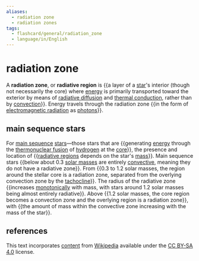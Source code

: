 ```yaml
---
aliases:
  - radiation zone
  - radiation zones
tags:
  - flashcard/general/radiation_zone
  - language/in/English
---
```


# radiation zone

A __radiation zone__, or __radiative region__ is {{a layer of a [star](star.md)'s interior (though not necessarily the core) where [energy](energy.md) is primarily transported toward the exterior by means of [radiative diffusion](radiation.md) and [thermal conduction](thermal%20conduction.md), rather than by [convection](convection%20(heat%20transfer).md)}}. Energy travels through the radiation zone {{in the form of [electromagnetic radiation](electromagnetic%20radiation.md) as [photons](photon.md)}}. <!--SR:!2024-08-12,34,270!2024-09-28,72,310-->

## main sequence stars

For [main sequence](main%20sequence.md) [stars](star.md)—those stars that are {{generating [energy](energy.md) through the [thermonuclear fusion](nuclear%20fusion.md) of [hydrogen](hydrogen.md) at the [core](solar%20core.md)}}, the presence and location of {{[radiative regions](radiation%20zone.md) depends on the star's [mass](mass.md)}}. Main sequence stars {{below about 0.3 [solar masses](solar%20mass.md) are entirely [convective](convection%20zone.md), meaning they do not have a radiative zone}}. From {{0.3 to 1.2 solar masses, the region around the stellar core is a radiation zone, separated from the overlying convection zone by the [tachocline](tachocline.md)}}. The radius of the radiative zone {{increases [monotonically](monotonic%20function.md) with mass, with stars around 1.2 solar masses being almost entirely radiative}}. Above {{1.2 solar masses, the core region becomes a convection zone and the overlying region is a radiation zone}}, with {{the amount of mass within the convective zone increasing with the mass of the star}}. <!--SR:!2024-08-10,14,299!2024-08-12,16,299!2024-08-11,15,299!2024-08-09,13,279!2024-08-08,12,279!2024-08-10,14,299!2024-08-14,18,299-->

## references

This text incorporates [content](https://en.wikipedia.org/wiki/radiation_zone) from [Wikipedia](Wikipedia.md) available under the [CC BY-SA 4.0](https://creativecommons.org/licenses/by-sa/4.0/) license.
